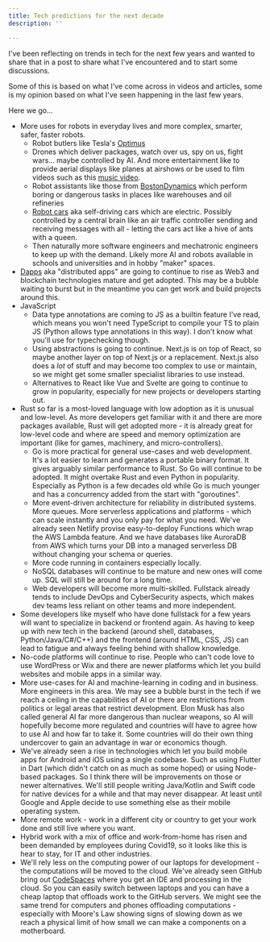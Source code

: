 ```yaml
---
title: Tech predictions for the next decade
description: ''

---
```

I've been reflecting on trends in tech for the next few years and wanted to share that in a post to share what I've encountered and to start some discussions.

Some of this is based on what I've come across in videos and articles, some is my opinion based on what I've seen happening in the last few years.

Here we go...

* More uses for robots in everyday lives and more complex, smarter, safer, faster robots.
  * Robot butlers like Tesla's [Optimus](https://www.thenationalnews.com/business/technology/2022/06/03/tesla-optimus-what-we-know-so-far-about-the-robot/)
  * Drones which deliver packages, watch over us, spy on us, fight wars... maybe controlled by AI. And more entertainment like to provide aerial displays like planes at airshows or be used to film videos such as this [music video](https://www.dronethusiast.com/ok-go-music-video-filmed-using-drone/).
  * Robot assistants like those from [BostonDynamics](https://www.bostondynamics.com/) which perform boring or dangerous tasks in places like warehouses and oil refineries
  * [Robot cars](https://www.online-sciences.com/robotics/robotic-cars-self-driving-cars-advantages-and-disadvantages/) aka self-driving cars which are electric. Possibly controlled by a central brain like an air traffic controller sending and receiving messages with all - letting the cars act like a hive of ants with a queen.
  * Then naturally more software engineers and mechatronic engineers to keep up with the demand. Likely more AI and robots available in schools and universities and in hobby "maker" spaces.
* [Dapps](https://ethereum.org/en/dapps/) aka "distributed apps" are going to continue to rise as Web3 and blockchain technologies mature and get adopted. This may be a bubble waiting to burst but in the meantime you can get work and build projects around this.
* JavaScript
  * Data type annotations are coming to JS as a builtin feature I've read, which means you won't need TypeScript to compile your TS to plain JS (Python allows type annotations in this way). I don't know what you'll use for typechecking though.
  * Using abstractions is going to continue. Next.js is on top of React, so maybe another layer on top of Next.js or a replacement. Next.js also does a _lot_ of stuff and may become too complex to use or maintain, so we might get some smaller specialist libraries to use instead.
  * Alternatives to React like Vue and Svelte are going to continue to grow in popularity, especially for new projects or developers starting out.
* Rust so far is a most-loved language with low adoption as it is unusual and low-level. As more developers get familiar with it and there are more packages available, Rust will get adopted more - it is already great for low-level code and where are speed and memory optimization are important (like for games, machinery, and micro-controllers).
  * Go is more practical for general use-cases and web development. It's a lot easier to learn and generates a portable binary format. It gives arguably similar performance to Rust. So Go will continue to be adopted. It might overtake Rust and even Python in popularity. Especially as Python is a few decades old while Go is much younger and has a concurrency added from the start with "goroutines".
  * More event-driven architecture for reliability in distributed systems. More queues. More serverless applications and platforms - which can scale instantly and you only pay for what you need. We've already seen Netlify provise easy-to-deploy Functions which wrap the AWS Lambda feature. And we have databases like AuroraDB from AWS which turns your DB into a managed serverless DB without changing your schema or queries.
  * More code running in containers especially locally.
  * NoSQL databases will continue to be mature and new ones will come up. SQL will still be around for a long time.
  * Web developers will become more multi-skilled. Fullstack already tends to include DevOps and CyberSecurity aspects, which makes dev teams less reliant on other teams and more independent.
* Some developers like myself who have done fullstack for a few years will want to specialize in backend or frontend again. As having to keep up with new tech in the backend (around shell, databases, Python/Java/C#/C++) and the frontend (around HTML, CSS, JS) can lead to fatigue and always feeling behind with shallow knowledge.
* No-code platforms will continue to rise. People who can't code love to use WordPress or Wix and there are newer platforms which let you build websites and mobile apps in a similar way.
* More use-cases for AI and machine-learning in coding and in business. More engineers in this area. We may see a bubble burst in the tech if we reach a ceiling in the capabilities of AI or there are restrictions from politics or legal areas that restrict development. Elon Musk has also called general AI far more dangerous than nuclear weapons, so AI will hopefully become more regulated and countries will have to agree how to use AI and how far to take it. Some countries will do their own thing undercover to gain an advantage in war or economics though.
* We've already seen a rise in technologies which let you build mobile apps for Android and iOS using a single codebase. Such as using Flutter in Dart (which didn't catch on as much as some hoped) or using Node-based packages. So I think there will be improvements on those or newer alternatives. We'll still people writing Java/Kotlin and Swift code for native devices for a while and that may never disappear. At least until Google and Apple decide to use something else as their mobile operating system.
* More remote work - work in a different city or country to get your work done and still live where you want.
* Hybrid work with a mix of office and work-from-home has risen and been demanded by employees during Covid19, so it looks like this is hear to stay, for IT and other industries.
* We'll rely less on the computing power of our laptops for development - the computations will be moved to the cloud. We've already seen GitHub bring out [CodeSpaces](https://github.com/features/codespaces) where you get an IDE and processing in the cloud. So you can easily switch between laptops and you can have a cheap laptop that offloads work to the GitHub servers. We might see the same trend for computers and phones offloading computations - especially with Moore's Law showing signs of slowing down as we reach a physical limit of how small we can make a components on a motherboard.